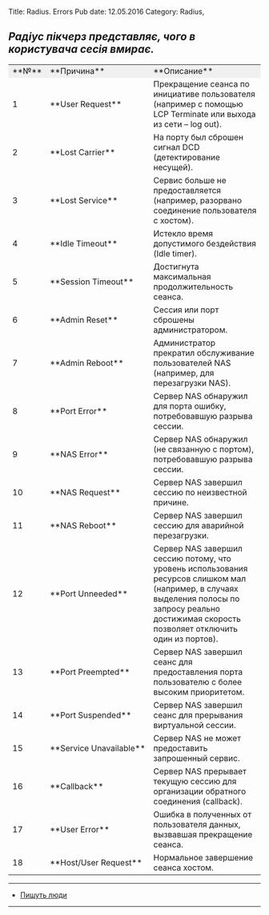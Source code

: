 Title: Radius. Errors
Pub date: 12.05.2016
Category: Radius, 

_Радіус пікчерз представляє, чого в користувача сесія вмирає._
-----


<table border="0" width="100%" cellspacing="0" cellpadding="0">
<tbody>
<tr bgcolor="#f0f0f0">
<td>**№**</td>
<td>**Причина**</td>
<td>**Описание**</td>
</tr>
<tr>
<td>1</td>
<td>**User Request**</td>
<td>Прекращение сеанса по инициативе пользователя (например с помощью LCP Terminate или выхода из сети – log out).</td>
</tr>
<tr>
<td>2</td>
<td>**Lost Carrier**</td>
<td>На порту был сброшен сигнал DCD (детектирование несущей).</td>
</tr>
<tr>
<td>3</td>
<td>**Lost Service**</td>
<td>Сервис больше не предоставляется (например, разорвано соединение пользователя с хостом).</td>
</tr>
<tr>
<td>4</td>
<td>**Idle Timeout**</td>
<td>Истекло время допустимого бездействия (Idle timer).</td>
</tr>
<tr>
<td>5</td>
<td>**Session Timeout**</td>
<td>Достигнута максимальная продолжительность сеанса.</td>
</tr>
<tr>
<td>6</td>
<td>**Admin Reset**</td>
<td>Сессия или порт сброшены администратором.</td>
</tr>
<tr>
<td>7</td>
<td>**Admin Reboot**</td>
<td>Администратор прекратил обслуживание пользователей NAS (например, для перезагрузки NAS).</td>
</tr>
<tr>
<td>8</td>
<td>**Port Error**</td>
<td>Сервер NAS обнаружил для порта ошибку, потребовавшую разрыва сессии.</td>
</tr>
<tr>
<td>9</td>
<td>**NAS Error**</td>
<td>Сервер NAS обнаружил (не связанную с портом), потребовавшую разрыва сессии.</td>
</tr>
<tr>
<td>10</td>
<td>**NAS Request**</td>
<td>Сервер NAS завершил сессию по неизвестной причине.</td>
</tr>
<tr>
<td>11</td>
<td>**NAS Reboot**</td>
<td>Сервер NAS завершил сессию для аварийной перезагрузки.</td>
</tr>
<tr>
<td>12</td>
<td>**Port Unneeded**</td>
<td>Сервер NAS завершил сессию потому, что уровень использования ресурсов слишком мал (например, в случаях выделения полосы по запросу реально достижимая скорость позволяет отключить один из портов).</td>
</tr>
<tr>
<td>13</td>
<td>**Port Preempted**</td>
<td>Сервер NAS завершил сеанс для предоставления порта пользователю с более высоким приоритетом.</td>
</tr>
<tr>
<td>14</td>
<td>**Port Suspended**</td>
<td>Сервер NAS завершил сеанс для прерывания виртуальной сессии.</td>
</tr>
<tr>
<td>15</td>
<td nowrap="nowrap">**Service Unavailable**</td>
<td>Сервер NAS не может предоставить запрошенный сервис.</td>
</tr>
<tr>
<td>16</td>
<td>**Callback**</td>
<td>Сервер NAS прерывает текущую сессию для организации обратного соединения (callback).</td>
</tr>
<tr>
<td>17</td>
<td>**User Error**</td>
<td>Ошибка в полученных от пользователя данных, вызвавшая прекращение сеанса.</td>
</tr>
<tr>
<td>18</td>
<td>**Host/User Request**</td>
<td>Нормальное завершение сеанса хостом.</td>
</tr>
</tbody>
</table>

-----

* <a href="http://help.koptevo.net/radius_errors">Пишуть люди</a>

-----

